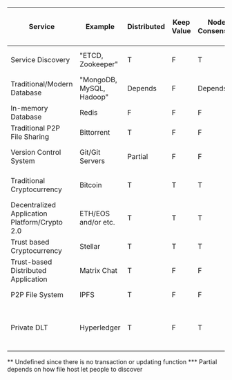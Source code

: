 | Service                                                                                                                                              | Example                  | Distributed | Keep Value | Node Consensus | Atomicity   | Consistency | Isolation   | Durability  | Persistency | Integrity | P2P     | Trustless | Public Access | Programable | Can  Keep Large Data | Note                                                           | 
|------------------------------------------------------------------------------------------------------------------------------------------------------|--------------------------|-------------|------------|----------------|-------------|-------------|-------------|-------------|-------------|-----------|---------|-----------|---------------|-------------|----------------------|----------------------------------------------------------------| 
| Service Discovery                                                                                                                                    | "ETCD, Zookeeper"        | T           | F          | T              | F           | F           | F           | F           | F           | T         | T       | F         | F             | F           | F                    | Lite distributed database with built-in consensus              | 
| Traditional/Modern Database                                                                                                                          | "MongoDB, MySQL, Hadoop" | Depends     | F          | Depends        | Depends     | Depends     | Depends     | T           | T           | Depends   | Depends | F         | F             | Depends     | T                    | Most problem solved with them                                  | 
| In-memory Database                                                                                                                                   | Redis                    | F           | F          | F              | Depends     | T           | F           | Depends     | F           | F         | F       | F         | F             | F           | F                    | fast/lite temporary database                                   | 
| Traditional P2P File Sharing                                                                                                                         | Bittorrent               | T           | F          | F              | Undefined** | Undefined** | Undefined** | Undefined** | T           | T         | T       | T         | Partial***    | F           | T                    | No transaction/update                                          | 
| Version Control System                                                                                                                               | Git/Git Servers          | Partial     | F          | F              | T           | Depends     | F           | T           | T           | Partial   | Partial | F         | Depends       | Partial     | Partial              | Depends on Configuration and plugins                           | 
| Traditional Cryptocurrency                                                                                                                           | Bitcoin                  | T           | T          | T              | T           | T           | F           | T           | T           | T         | T       | T         | T             | Partial     | F                    | Bitcoin can be programed? Yeah Bitcoin Script                  | 
| Decentralized Application Platform/Crypto 2.0                                                                                                        | ETH/EOS and/or etc.      | T           | T          | T              | T           | T           | F           | T           | T           | T         | T       | T         | T             | T           | F                    | "Jack of all trade, Master of none"                            | 
| Trust based Cryptocurrency                                                                                                                           | Stellar                  | T           | T          | T              | T           | T           | F           | T           | T           | T         | T       | F         | T             | Partial     | F                    | Blockchain + Federation Server                                 | 
| Trust-based Distributed Application                                                                                                                  | Matrix Chat              | T           | F          | F              | Undefined** | Undefined** | Undefined** | Undefined** | T           | Partial   | T       | F         | T             | T           | T                    | Identity Server + Federation Server                            | 
| P2P File System                                                                                                                                      | IPFS                     | T           | F          | F              | Undefined** | Undefined** | Undefined** | Undefined** | T           | T         | T       | T         | Partial***    | F           | T                    | Bittorent with hashed url                                      | 
| Private DLT                                                                                                                                          | Hyperledger              | T           | F          | T              | T           | T           | F           | T           | T           | T         | T       | F         | F             | T           | F                    | You need to know more about security than blockchain to use it | 

** Undefined since there is no transaction or updating function
*** Partial depends on how file host let people to discover

